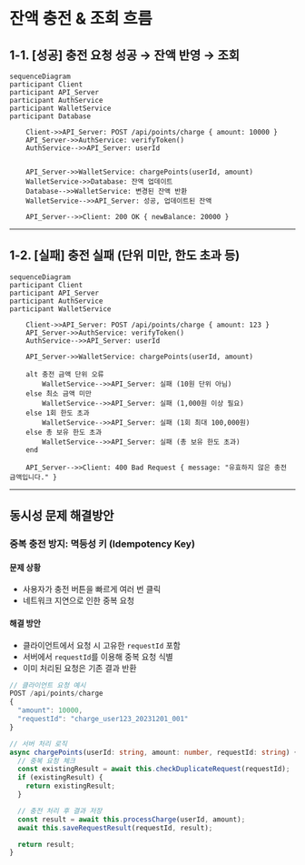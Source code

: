 # 잔액 충전 & 조회 흐름

## 1-1. [성공] 충전 요청 성공 → 잔액 반영 → 조회

```mermaid
sequenceDiagram
participant Client
participant API_Server
participant AuthService
participant WalletService
participant Database

    Client->>API_Server: POST /api/points/charge { amount: 10000 }
    API_Server->>AuthService: verifyToken()
    AuthService-->>API_Server: userId


    API_Server->>WalletService: chargePoints(userId, amount)
    WalletService->>Database: 잔액 업데이트
    Database-->>WalletService: 변경된 잔액 반환
    WalletService-->>API_Server: 성공, 업데이트된 잔액

    API_Server-->>Client: 200 OK { newBalance: 20000 }
```

---

## 1-2. [실패] 충전 실패 (단위 미만, 한도 초과 등)

```mermaid
sequenceDiagram
participant Client
participant API_Server
participant AuthService
participant WalletService

    Client->>API_Server: POST /api/points/charge { amount: 123 }
    API_Server->>AuthService: verifyToken()
    AuthService-->>API_Server: userId

    API_Server->>WalletService: chargePoints(userId, amount)

    alt 충전 금액 단위 오류
        WalletService-->>API_Server: 실패 (10원 단위 아님)
    else 최소 금액 미만
        WalletService-->>API_Server: 실패 (1,000원 이상 필요)
    else 1회 한도 초과
        WalletService-->>API_Server: 실패 (1회 최대 100,000원)
    else 총 보유 한도 초과
        WalletService-->>API_Server: 실패 (총 보유 한도 초과)
    end

    API_Server-->>Client: 400 Bad Request { message: "유효하지 않은 충전 금액입니다." }
```

---

## 동시성 문제 해결방안

### 중복 충전 방지: 멱등성 키 (Idempotency Key)

#### 문제 상황

- 사용자가 충전 버튼을 빠르게 여러 번 클릭
- 네트워크 지연으로 인한 중복 요청

#### 해결 방안

- 클라이언트에서 요청 시 고유한 `requestId` 포함
- 서버에서 `requestId`를 이용해 중복 요청 식별
- 이미 처리된 요청은 기존 결과 반환

```typescript
// 클라이언트 요청 예시
POST /api/points/charge
{
  "amount": 10000,
  "requestId": "charge_user123_20231201_001"
}

// 서버 처리 로직
async chargePoints(userId: string, amount: number, requestId: string) {
  // 중복 요청 체크
  const existingResult = await this.checkDuplicateRequest(requestId);
  if (existingResult) {
    return existingResult;
  }

  // 충전 처리 후 결과 저장
  const result = await this.processCharge(userId, amount);
  await this.saveRequestResult(requestId, result);

  return result;
}
```
